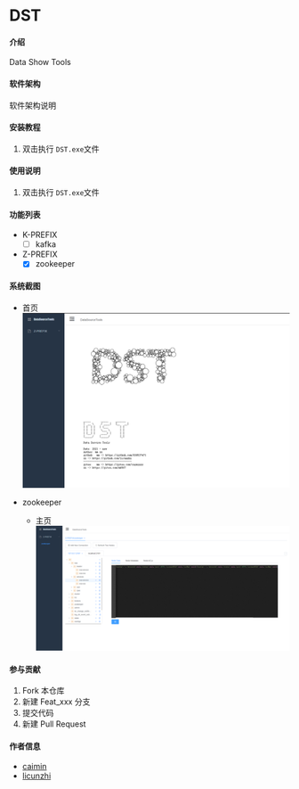 # DST

#### 介绍
Data Show Tools

#### 软件架构
软件架构说明


#### 安装教程

1. 双击执行 `DST.exe`文件

#### 使用说明

1.  双击执行 `DST.exe`文件


#### 功能列表
- K-PREFIX
    - [ ] kafka
- Z-PREFIX
    - [x] zookeeper
    
#### 系统截图
- 首页
![首页](./images/首页.jpg)

- zookeeper
    - 主页
    ![zookeeper首页](./images/zookeeper-首页.jpg)

#### 参与贡献

1.  Fork 本仓库
2.  新建 Feat_xxx 分支
3.  提交代码
4.  新建 Pull Request


#### 作者信息
- [caimin](https://github.com/836537471)
- [licunzhi](https://github.com/licunzhi)
